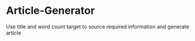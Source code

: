 # Article-Generator
Use title and word count target to source required information and generate article
